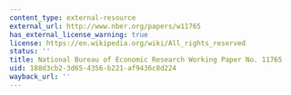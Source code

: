 ```yaml
---
content_type: external-resource
external_url: http://www.nber.org/papers/w11765
has_external_license_warning: true
license: https://en.wikipedia.org/wiki/All_rights_reserved
status: ''
title: National Bureau of Economic Research Working Paper No. 11765
uid: 188d3cb2-3d65-4356-b221-af9436c8d224
wayback_url: ''
---
```

